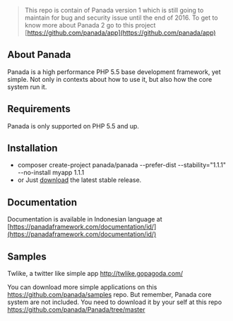 > This repo is contain of Panada version 1 which is still going to maintain for bug and security issue until the end of 2016. To get to know more about Panada 2 go to this project [https://github.com/panada/app](https://github.com/panada/app)

About Panada
------------

Panada is a high performance PHP 5.5 base development framework, yet simple.
Not only in contexts about how to use it, but also how the core system run it.

Requirements
------------

Panada is only supported on PHP 5.5 and up.


Installation
------------

* composer create-project panada/panada --prefer-dist --stability="1.1.1" --no-install myapp 1.1.1
* or Just [download](https://github.com/panada/Panada/archive/1.1.1.tar.gz) the latest stable release.

Documentation
-------------

Documentation is available in Indonesian language at [https://panadaframework.com/documentation/id/](https://panadaframework.com/documentation/id/)

Samples
-------

Twlike, a twitter like simple app http://twlike.gopagoda.com/

You can download more simple applications on this https://github.com/panada/samples repo.
But remember, Panada core system are not included. You need to download it by your
self at this repo https://github.com/panada/Panada/tree/master
